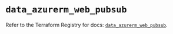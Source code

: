 # `data_azurerm_web_pubsub`

Refer to the Terraform Registry for docs: [`data_azurerm_web_pubsub`](https://registry.terraform.io/providers/hashicorp/azurerm/4.26.0/docs/data-sources/web_pubsub).

